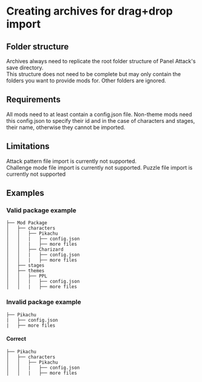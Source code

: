 # Creating archives for drag+drop import

## Folder structure 
Archives always need to replicate the root folder structure of Panel Attack's save directory.  
This structure does not need to be complete but may only contain the folders you want to provide mods for. Other folders are ignored.

## Requirements

All mods need to at least contain a config.json file. Non-theme mods need this config.json to specify their id and in the case of characters and stages, their name, otherwise they cannot be imported.

## Limitations

Attack pattern file import is currently not supported.  
Challenge mode file import is currently not supported.
Puzzle file import is currently not supported

## Examples

### Valid package example

```
├── Mod Package
│   ├── characters
│   │   ├── Pikachu
│   │   |   ├── config.json
│   │   |   ├── more files
│   │   ├── Charizard
│   │   |   ├── config.json
│   │   |   ├── more files
│   ├── stages
│   ├── themes
│   │   ├── PPL
│   │   |   ├── config.json
│   │   |   ├── more files
```

### Invalid package example

```
├── Pikachu
|   ├── config.json
|   ├── more files
```

#### Correct

```
├── Pikachu
│   ├── characters
│   │   ├── Pikachu
│   │   |   ├── config.json
│   │   |   ├── more files
```